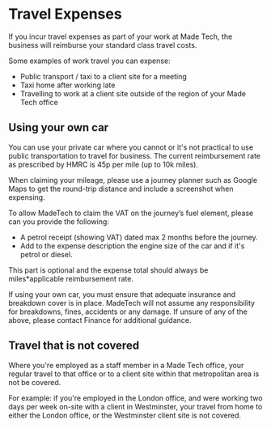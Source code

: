 # Travel Expenses

If you incur travel expenses as part of your work at Made Tech, the business will reimburse your standard class travel costs.

Some examples of work travel you can expense:

- Public transport / taxi to a client site for a meeting
- Taxi home after working late
- Travelling to work at a client site outside of the region of your Made Tech office


## Using your own car
You can use your private car where you cannot or it's not practical to use public transportation to travel for business. The current reimbursement rate as prescribed by HMRC is 45p per mile (up to 10k miles).

When claiming your mileage, please use a journey planner such as Google Maps to get the round-trip distance and include a screenshot when expensing. 

To allow MadeTech to claim the VAT on the journey’s fuel element, please can you provide the following:
- A petrol receipt (showing VAT) dated max 2 months before the journey.
- Add to the expense description the engine size of the car and if it's petrol or diesel.

This part is optional and the expense total should always be miles*applicable reimbursement rate.

If using your own car, you must ensure that adequate insurance and breakdown cover is in place. MadeTech will not assume any responsibility for breakdowns, fines, accidents or any damage. If unsure of any of the above, please contact Finance for additional guidance.


## Travel that is not covered

Where you're employed as a staff member in a Made Tech office, your regular travel to that office or to a client site within that metropolitan area is not be covered.

For example: if you're employed in the London office, and were working two days per week on-site with a client in Westminster, your travel from home to either the London office, or the Westminster client site is not covered. 
